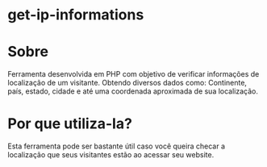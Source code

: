# get-ip-informations

# Sobre

Ferramenta desenvolvida em PHP com objetivo de verificar informações de localização de um visitante. 
Obtendo diversos dados como: Continente, país, estado, cidade e até uma coordenada aproximada de sua localização.

# Por que utiliza-la?

Esta ferramenta pode ser bastante útil caso você queira checar a localização que seus visitantes estão ao acessar seu website.
